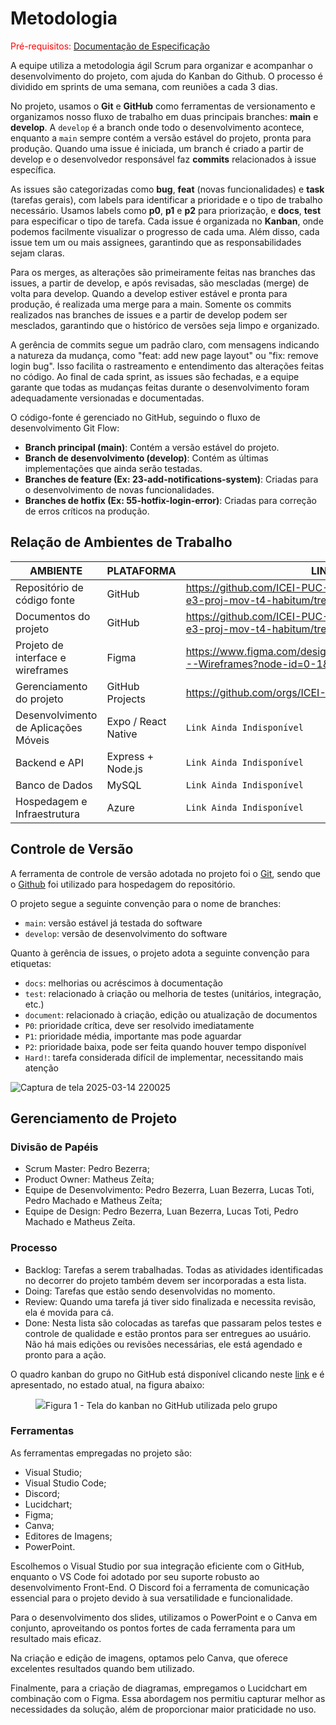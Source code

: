 # Metodologia

<span style="color:red">Pré-requisitos: <a href="2-Especificação do Projeto.md"> Documentação de Especificação</a></span>

A equipe utiliza a metodologia ágil Scrum para organizar e acompanhar o desenvolvimento do projeto, com ajuda do Kanban do Github. O processo é dividido em sprints de uma semana, com reuniões a cada 3 dias. 

No projeto, usamos o **Git** e **GitHub** como ferramentas de versionamento e organizamos nosso fluxo de trabalho em duas principais branches: **main** e **develop**. A `develop` é a branch onde todo o desenvolvimento acontece, enquanto a `main` sempre contém a versão estável do projeto, pronta para produção. Quando uma issue é iniciada, um branch é criado a partir de develop e o desenvolvedor responsável faz **commits** relacionados à issue específica.

As issues são categorizadas como **bug**, **feat** (novas funcionalidades) e **task** (tarefas gerais), com labels para identificar a prioridade e o tipo de trabalho necessário. Usamos labels como **p0**, **p1** e **p2** para priorização, e **docs**, **test** para especificar o tipo de tarefa. Cada issue é organizada no **Kanban**, onde podemos facilmente visualizar o progresso de cada uma. Além disso, cada issue tem um ou mais assignees, garantindo que as responsabilidades sejam claras.

Para os merges, as alterações são primeiramente feitas nas branches das issues, a partir de develop, e após revisadas, são mescladas (merge) de volta para develop. Quando a develop estiver estável e pronta para produção, é realizada uma merge para a main. Somente os commits realizados nas branches de issues e a partir de develop podem ser mesclados, garantindo que o histórico de versões seja limpo e organizado.

A gerência de commits segue um padrão claro, com mensagens indicando a natureza da mudança, como "feat: add new page layout" ou "fix: remove login bug". Isso facilita o rastreamento e entendimento das alterações feitas no código. Ao final de cada sprint, as issues são fechadas, e a equipe garante que todas as mudanças feitas durante o desenvolvimento foram adequadamente versionadas e documentadas.

O código-fonte é gerenciado no GitHub, seguindo o fluxo de desenvolvimento Git Flow:

- **Branch principal (main)**: Contém a versão estável do projeto.
- **Branch de desenvolvimento (develop)**: Contém as últimas implementações que ainda serão testadas.
- **Branches de feature (Ex: 23-add-notifications-system)**: Criadas para o desenvolvimento de novas funcionalidades.
- **Branches de hotfix (Ex: 55-hotfix-login-error)**: Criadas para correção de erros críticos na produção.

## Relação de Ambientes de Trabalho

| **AMBIENTE**                        | **PLATAFORMA**     | **LINK DE ACESSO**                                                                 |
|-------------------------------------|--------------------|-----------------------------------------------------------------------------------|
| Repositório de código fonte         | GitHub             | https://github.com/ICEI-PUC-Minas-PMV-ADS/pmv-ads-2025-1-e3-proj-mov-t4-habitum/tree/main |
| Documentos do projeto               | GitHub             | https://github.com/ICEI-PUC-Minas-PMV-ADS/pmv-ads-2025-1-e3-proj-mov-t4-habitum/tree/main/docs |
| Projeto de interface e wireframes   | Figma              | https://www.figma.com/design/9J5FiPcyOFcmmMBI5r4o4p/Habitum---Wireframes?node-id=0-1&t=lmCmPRnOfe5OqfQg-1 |
| Gerenciamento do projeto            | GitHub Projects    | https://github.com/orgs/ICEI-PUC-Minas-PMV-ADS/projects/1696 |
| Desenvolvimento de Aplicações Móveis| Expo / React Native| `Link Ainda Indisponível` |
| Backend e API                       | Express + Node.js  | `Link Ainda Indisponível` |
| Banco de Dados                      | MySQL              | `Link Ainda Indisponível` |
| Hospedagem e Infraestrutura         | Azure              | `Link Ainda Indisponível` |

## Controle de Versão

A ferramenta de controle de versão adotada no projeto foi o
[Git](https://git-scm.com/), sendo que o [Github](https://github.com)
foi utilizado para hospedagem do repositório.

O projeto segue a seguinte convenção para o nome de branches:

- `main`: versão estável já testada do software
- `develop`: versão de desenvolvimento do software

Quanto à gerência de issues, o projeto adota a seguinte convenção para
etiquetas:

- `docs`: melhorias ou acréscimos à documentação
- `test`: relacionado à criação ou melhoria de testes (unitários, integração, etc.)
- `document`: relacionado à criação, edição ou atualização de documentos
- `P0`: prioridade crítica, deve ser resolvido imediatamente
- `P1`: prioridade média, importante mas pode aguardar
- `P2`: prioridade baixa, pode ser feita quando houver tempo disponível
- `Hard!`: tarefa considerada difícil de implementar, necessitando mais atenção

![Captura de tela 2025-03-14 220025](https://github.com/user-attachments/assets/0d488ba0-21f5-48c1-a273-318348cf2530)

## Gerenciamento de Projeto

### Divisão de Papéis

- Scrum Master: Pedro Bezerra;
- Product Owner: Matheus Zeíta;
- Equipe de Desenvolvimento: Pedro Bezerra, Luan Bezerra, Lucas Toti, Pedro Machado e Matheus Zeíta;
- Equipe de Design: Pedro Bezerra, Luan Bezerra, Lucas Toti, Pedro Machado e Matheus Zeíta.

### Processo

- Backlog: Tarefas a serem trabalhadas. Todas as atividades identificadas no decorrer do projeto também devem ser incorporadas a esta lista. 
- Doing: Tarefas que estão sendo desenvolvidas no momento. 
- Review: Quando uma tarefa já tiver sido finalizada e necessita revisão, ela é movida para cá. 
- Done: Nesta lista são colocadas as tarefas que passaram pelos testes e controle de qualidade e estão prontos para ser entregues ao usuário. Não há mais edições ou revisões necessárias, ele está agendado e pronto para a ação.

 O quadro kanban do grupo no GitHub está disponível clicando neste [link](https://github.com/orgs/ICEI-PUC-Minas-PMV-ADS/projects/1696)  e é apresentado, no estado atual, na figura abaixo:
 <figure>
  <img src="https://github.com/user-attachments/assets/c17401c6-f677-4b22-b747-b2ddae03a750" <figcaption>Figura 1 - Tela do kanban no GitHub utilizada pelo grupo</figcaption>
</figure>

### Ferramentas

As ferramentas empregadas no projeto são:

- Visual Studio;
- Visual Studio Code;
- Discord;
- Lucidchart;
- Figma;
- Canva;
- Editores de Imagens;
- PowerPoint.

Escolhemos o Visual Studio por sua integração eficiente com o GitHub, enquanto o VS Code foi adotado por seu suporte robusto ao desenvolvimento Front-End. O Discord foi a ferramenta de comunicação essencial para o projeto devido à sua versatilidade e funcionalidade.

Para o desenvolvimento dos slides, utilizamos o PowerPoint e o Canva em conjunto, aproveitando os pontos fortes de cada ferramenta para um resultado mais eficaz.

Na criação e edição de imagens, optamos pelo Canva, que oferece excelentes resultados quando bem utilizado.

Finalmente, para a criação de diagramas, empregamos o Lucidchart em combinação com o Figma. Essa abordagem nos permitiu capturar melhor as necessidades da solução, além de proporcionar maior praticidade no uso.

